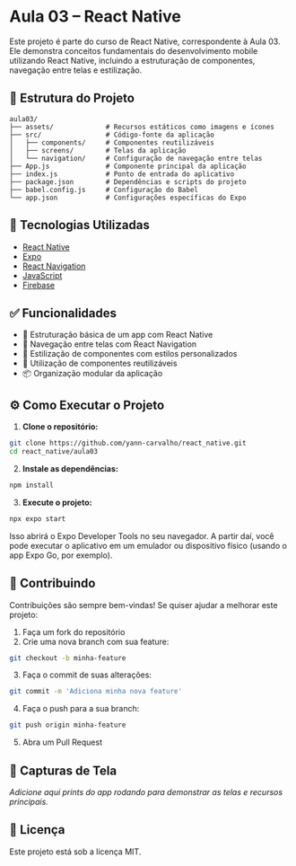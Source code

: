 # Aula 03 – React Native

Este projeto é parte do curso de React Native, correspondente à Aula 03. Ele demonstra conceitos fundamentais do desenvolvimento mobile utilizando React Native, incluindo a estruturação de componentes, navegação entre telas e estilização.

## 📁 Estrutura do Projeto

```
aula03/
├── assets/             # Recursos estáticos como imagens e ícones
├── src/                # Código-fonte da aplicação
│   ├── components/     # Componentes reutilizáveis
│   ├── screens/        # Telas da aplicação
│   └── navigation/     # Configuração de navegação entre telas
├── App.js              # Componente principal da aplicação
├── index.js            # Ponto de entrada do aplicativo
├── package.json        # Dependências e scripts do projeto
├── babel.config.js     # Configuração do Babel
└── app.json            # Configurações específicas do Expo
```

## 🚀 Tecnologias Utilizadas

- [React Native](https://reactnative.dev/)
- [Expo](https://expo.dev/)
- [React Navigation](https://reactnavigation.org/)
- [JavaScript](https://developer.mozilla.org/pt-BR/docs/Web/JavaScript)
- [Firebase](https://firebase.google.com/)

## ✅ Funcionalidades

- 📱 Estruturação básica de um app com React Native
- 🧭 Navegação entre telas com React Navigation
- 🎨 Estilização de componentes com estilos personalizados
- 🧩 Utilização de componentes reutilizáveis
- 📦 Organização modular da aplicação

## ⚙️ Como Executar o Projeto

1. **Clone o repositório:**

```bash
git clone https://github.com/yann-carvalho/react_native.git
cd react_native/aula03
```

2. **Instale as dependências:**

```bash
npm install
```

3. **Execute o projeto:**

```bash
npx expo start
```

Isso abrirá o Expo Developer Tools no seu navegador. A partir daí, você pode executar o aplicativo em um emulador ou dispositivo físico (usando o app Expo Go, por exemplo).

## 🤝 Contribuindo

Contribuições são sempre bem-vindas! Se quiser ajudar a melhorar este projeto:

1. Faça um fork do repositório
2. Crie uma nova branch com sua feature:

```bash
git checkout -b minha-feature
```

3. Faça o commit de suas alterações:

```bash
git commit -m 'Adiciona minha nova feature'
```

4. Faça o push para a sua branch:

```bash
git push origin minha-feature
```

5. Abra um Pull Request

## 📸 Capturas de Tela

*Adicione aqui prints do app rodando para demonstrar as telas e recursos principais.*

## 📄 Licença

Este projeto está sob a licença MIT.
